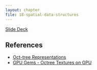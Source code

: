 ```yaml
---
layout: chapter
file: 18-spatial-data-structures
---
```



<a href="https://docs.google.com/presentation/d/17x8Rrbuwk1cZxsMyeTOgDPIBqa5prc5v2WWoSmImago/edit?usp=sharing" class="btn btn-info">Slide Deck</a>


References
----------

* [Oct-tree Representations](https://geidav.wordpress.com/2014/08/18/advanced-octrees-2-node-representations/)
* [GPU Gems - Octree Textures on GPU](https://developer.nvidia.com/gpugems/GPUGems2/gpugems2_chapter37.html)
